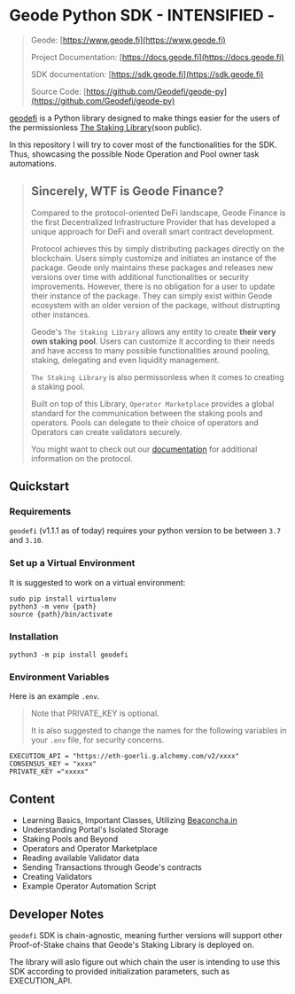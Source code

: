 # Geode Python SDK - INTENSIFIED -

>Geode: [https://www.geode.fi](https://www.geode.fi)
>
>Project Documentation: [https://docs.geode.fi](https://docs.geode.fi)
>
>SDK documentation: [https://sdk.geode.fi](https://sdk.geode.fi)
>
>Source Code: [https://github.com/Geodefi/geode-py](https://github.com/Geodefi/geode-py)

[geodefi](https://github.com/Geodefi/geode-py) is a Python library designed to make things easier for the users of the permissionless [The Staking Library](https://github.com/Geodefi/Portal-Eth)(soon public).

In this repository I will try to cover most of the functionalities for the SDK. Thus, showcasing the possible Node Operation and Pool owner task automations.

> ## Sincerely, WTF is Geode Finance?
>
> Compared to the protocol-oriented DeFi landscape, Geode Finance is the first Decentralized Infrastructure Provider that has developed a unique approach for DeFi and overall smart contract development.
>
> Protocol achieves this by simply distributing packages directly on the blockchain. Users simply customize and initiates an instance of the package. Geode only maintains these packages and releases new versions over time with additional functionalities or security improvements. However, there is no obligation for a user to update their instance of the package. They can simply exist within Geode ecosystem with an older version of the package, without distrupting other instances.
>
> Geode's `The Staking Library` allows any entity to create **their very own staking pool**. Users can customize it according to their needs and have access to many possible functionalities around pooling, staking, delegating and even liquidity management.
>
> `The Staking Library` is also permissonless when it comes to creating a staking pool.
>
> Built on top of this Library, `Operator Marketplace` provides a global standard for the communication between the staking pools and operators. Pools can delegate to their choice of operators and Operators can create validators securely.
>
> You might want to check out our [documentation](https://docs.geode.fi/) for additional information on the protocol.

## Quickstart

### Requirements

`geodefi` (v1.1.1 as of today) requires your python version to be between `3.7` and `3.10`.

### Set up a Virtual Environment

It is suggested to work on a virtual environment:

```shell
sudo pip install virtualenv
python3 -m venv {path}
source {path}/bin/activate
```

### Installation

```shell
python3 -m pip install geodefi
```

### Environment Variables

Here is an example `.env`.

> Note that PRIVATE_KEY is optional.
>
> It is also suggested to change the names for the following variables in your `.env` file, for security concerns.

```env
EXECUTION_API = "https://eth-goerli.g.alchemy.com/v2/xxxx"
CONSENSUS_KEY = "xxxx"
PRIVATE_KEY ="xxxxx" 
```

## Content

- Learning Basics, Important Classes, Utilizing [Beaconcha.in](https://beaconcha.in/)
- Understanding Portal's Isolated Storage
- Staking Pools and Beyond
- Operators and Operator Marketplace
- Reading available Validator data
- Sending Transactions through Geode's contracts
- Creating Validators
- Example Operator Automation Script

## Developer Notes

`geodefi` SDK is chain-agnostic, meaning further versions will support other Proof-of-Stake chains that Geode's Staking Library is deployed on.

The library will aslo figure out which chain the user is intending to use this SDK according to provided initialization parameters, such as EXECUTION_API.
